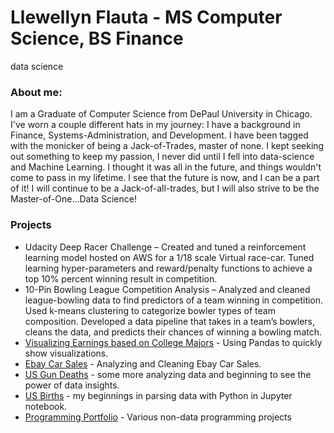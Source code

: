 # Llewellyn Flauta - MS Computer Science, BS Finance
data science

### About me:
I am a Graduate of Computer Science from DePaul University in Chicago. I've worn a couple different hats in my journey: I have a background in Finance, Systems-Administration, and Development. I have been tagged with the monicker of being a Jack-of-Trades, master of none. I kept seeking out something to keep my passion, I never did until I fell into data-science and Machine Learning. I thought it was all in the future, and things wouldn't come to pass in my lifetime. I see that the future is now, and I can be a part of it! I will continue to be a Jack-of-all-trades, but I will also strive to be the Master-of-One...Data Science!

### Projects
* Udacity Deep Racer Challenge – Created and tuned a reinforcement learning model hosted on AWS for a 1/18 scale Virtual race-car. Tuned learning hyper-parameters and reward/penalty functions to achieve a top 10% percent winning result in competition. 
* 10-Pin Bowling League Competition Analysis – Analyzed and cleaned league-bowling data to find predictors of a team winning in competition. Used k-means clustering to categorize bowler types of team composition. Developed a data pipeline that takes in a team’s bowlers, cleans the data, and predicts their chances of winning a bowling match.
* [Visualizing Earnings based on College Majors](https://github.com/Lew-Flauta/Earnings_based_on_college_majors/blob/master/Basics.ipynb) - Using Pandas to quickly show visualizations.
* [Ebay Car Sales](https://github.com/Lew-Flauta/ebay_car_sales/blob/master/Basics.ipynb) - Analyzing and Cleaning Ebay Car Sales.
* [US Gun Deaths](https://github.com/Lew-Flauta/US_gun_deaths/blob/master/Basics.ipynb) - some more analyzing data and beginning to see the power of data insights. 
* [US Births](https://github.com/Lew-Flauta/US_births/blob/master/Basics.ipynb) - my beginnings in parsing data with Python in Jupyter notebook.
* [Programming Portfolio](https://lewtech.github.io/projects/) - Various non-data programming projects
